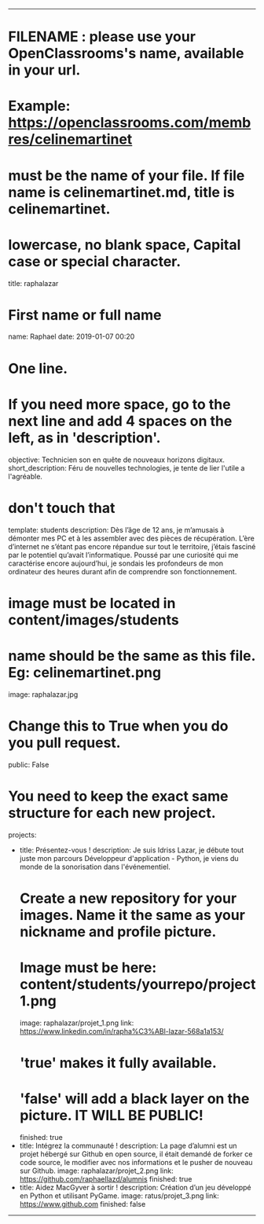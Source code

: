 ---

# FILENAME : please use your OpenClassrooms's name, available in your url.
# Example: https://openclassrooms.com/membres/celinemartinet
# must be the name of your file. If file name is celinemartinet.md, title is celinemartinet.
# lowercase, no blank space, Capital case or special character.
title: raphalazar

# First name or full name
name: Raphael
date: 2019-01-07 00:20

# One line.
# If you need more space, go to the next line and add 4 spaces on the left, as in 'description'.
objective: Technicien son en quête de nouveaux horizons digitaux.
short_description: Féru de nouvelles technologies, je tente de lier l'utile a l'agréable.

# don't touch that
template: students
description:
    Dès l’âge de 12 ans, je m’amusais à démonter mes PC et à les assembler avec des pièces de récupération. L’ère d’internet ne s’étant pas encore répandue sur tout le territoire, j’étais fasciné par le potentiel qu’avait l’informatique. Poussé par une curiosité qui me caractérise encore aujourd’hui, je sondais les profondeurs de mon ordinateur des heures durant afin de comprendre son fonctionnement.

# image must be located in content/images/students
# name should be the same as this file. Eg: celinemartinet.png
image: raphalazar.jpg

# Change this to True when you do you pull request.
public: False

# You need to keep the exact same structure for each new project.
projects:
  - title: Présentez-vous !
    description: Je suis Idriss Lazar, je débute tout juste mon parcours Développeur d'application - Python, je viens du monde de la sonorisation dans l'événementiel.
    # Create a new repository for your images. Name it the same as your nickname and profile picture.
    # Image must be here: content/students/yourrepo/project1.png
    image: raphalazar/projet_1.png
    link: https://www.linkedin.com/in/rapha%C3%ABl-lazar-568a1a153/
    # 'true' makes it fully available.
    # 'false' will add a black layer on the picture. IT WILL BE PUBLIC!
    finished: true
  - title: Intégrez la communauté !
    description: La page d’alumni est un projet hébergé sur Github en open source, il était demandé de forker ce code source, le modifier avec nos informations et le pusher de nouveau sur Github.
    image: raphalazar/projet_2.png
    link: https://github.com/raphaellazd/alumnis
    finished: true
  - title: Aidez MacGyver à sortir !
    description: Création d’un jeu développé en Python et utilisant PyGame.
    image: ratus/projet_3.png
    link: https://www.github.com
    finished: false
---